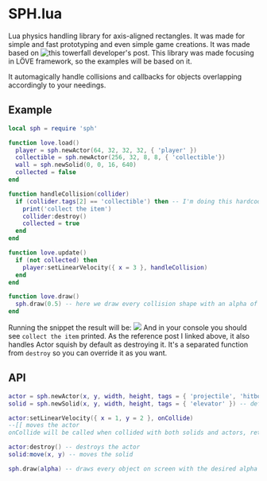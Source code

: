 # SPH.lua

Lua physics handling library for axis-aligned rectangles. It was made for simple and fast prototyping and even simple game creations. It was made based on ![this towerfall developer's post](https://mattmakesgames.tumblr.com/post/127890619821/towerfall-physics). This library was made focusing in LÖVE framework, so the examples will be based on it.

It automagically handle collisions and callbacks for objects overlapping accordingly to your needings.

## Example

```lua
local sph = require 'sph'

function love.load()
  player = sph.newActor(64, 32, 32, 32, { 'player' })
  collectible = sph.newActor(256, 32, 8, 8, { 'collectible'})
  wall = sph.newSolid(0, 0, 16, 640)
  collected = false
end

function handleCollision(collider)
  if (collider.tags[2] == 'collectible') then -- I'm doing this hardcoded but on a real life project you'll not do that
    print('collect the item')
    collider:destroy()
    collected = true
  end
end

function love.update()
  if (not collected) then
    player:setLinearVelocity({ x = 3 }, handleCollision)
  end
end

function love.draw()
  sph.draw(0.5) -- here we draw every collision shape with an alpha of 50%
end
```

Running the snippet the result will be:
![](http://www.giphy.com/gifs/gicmo9lfTmpNQZ1aPU)
And in your console you should see `collect the item` printed.
As the reference post I linked above, it also handles Actor squish by default as destroying it. It's a separated function from `destroy` so you can override it as you want.

## API

```lua
actor = sph.newActor(x, y, width, height, tags = { 'projectile', 'hitbox' }) -- default tag[1] = 'actor'
solid = sph.newSolid(x, y, width, height, tags = { 'elevator' }) -- default tag[1] = 'solid'

actor:setLinearVelocity({ x = 1, y = 2 }, onCollide)
--[[ moves the actor
onCollide will be called when collided with both solids and actors, returning the trigger (for actors) or collider object ]]--

actor:destroy() -- destroys the actor
solid:move(x, y) -- moves the solid

sph.draw(alpha) -- draws every object on screen with the desired alpha (0 - 1)
```
